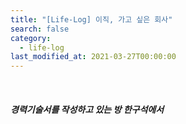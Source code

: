 ```yaml
---
title: "[Life-Log] 이직, 가고 싶은 회사"
search: false
category:
  - life-log
last_modified_at: 2021-03-27T00:00:00
---
```


<br>



##### 경력기술서를 작성하고 있는 방 한구석에서